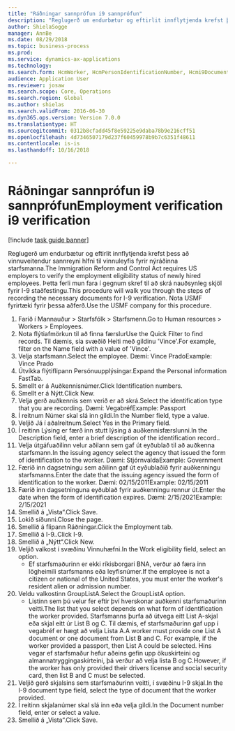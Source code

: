 ```yaml
--- 
title: "Ráðningar sannprófun i9 sannprófun"
description: "Reglugerð um endurbætur og eftirlit innflytjenda krefst þess að vinnuveitendur sannreyni hlfni til vinnuleyfis fyrir nýráðinna starfsmanna."
author: ShielaSogge
manager: AnnBe
ms.date: 08/29/2018
ms.topic: business-process
ms.prod: 
ms.service: dynamics-ax-applications
ms.technology: 
ms.search.form: HcmWorker, HcmPersonIdentificationNumber, Hcmi9Document
audience: Application User
ms.reviewer: josaw
ms.search.scope: Core, Operations
ms.search.region: Global
ms.author: shielas
ms.search.validFrom: 2016-06-30
ms.dyn365.ops.version: Version 7.0.0
ms.translationtype: HT
ms.sourcegitcommit: 0312b8cfadd45f8e59225e9daba78b9e216cff51
ms.openlocfilehash: 4d7346507179d237f60459978b9b7c6351f48611
ms.contentlocale: is-is
ms.lasthandoff: 10/16/2018

---
```

# <a name="employment-verification-i9-verification"></a><span data-ttu-id="9eded-103">Ráðningar sannprófun i9 sannprófun</span><span class="sxs-lookup"><span data-stu-id="9eded-103">Employment verification i9 verification</span></span>

[!include [task guide banner](../../../includes/task-guide-banner.md)]

<span data-ttu-id="9eded-104">Reglugerð um endurbætur og eftirlit innflytjenda krefst þess að vinnuveitendur sannreyni hlfni til vinnuleyfis fyrir nýráðinna starfsmanna.</span><span class="sxs-lookup"><span data-stu-id="9eded-104">The Immigration Reform and Control Act requires US employers to verify the employment eligibility status of newly hired employees.</span></span> <span data-ttu-id="9eded-105">Þetta ferli mun fara í gegnum skref til að skrá nauðsynleg skjöl fyrir I-9 staðfestingu.</span><span class="sxs-lookup"><span data-stu-id="9eded-105">This procedure will walk you through the steps of recording the necessary documents for I-9 verification.</span></span> <span data-ttu-id="9eded-106">Nota USMF fyrirtæki fyrir þessa aðferð.</span><span class="sxs-lookup"><span data-stu-id="9eded-106">Use the USMF company for this procedure.</span></span>

1. <span data-ttu-id="9eded-107">Farið í Mannauður > Starfsfólk > Starfsmenn.</span><span class="sxs-lookup"><span data-stu-id="9eded-107">Go to Human resources > Workers > Employees.</span></span>
2. <span data-ttu-id="9eded-108">Nota flýtiafmörkun til að finna færslur</span><span class="sxs-lookup"><span data-stu-id="9eded-108">Use the Quick Filter to find records.</span></span> <span data-ttu-id="9eded-109">Til dæmis, sía svæðið Heiti með gildinu 'Vince'.</span><span class="sxs-lookup"><span data-stu-id="9eded-109">For example, filter on the Name field with a value of 'Vince'.</span></span>
3. <span data-ttu-id="9eded-110">Velja starfsmann.</span><span class="sxs-lookup"><span data-stu-id="9eded-110">Select the employee.</span></span> <span data-ttu-id="9eded-111">Dæmi: Vince Prado</span><span class="sxs-lookup"><span data-stu-id="9eded-111">Example: Vince Prado</span></span>
4. <span data-ttu-id="9eded-112">Útvíkka flýtiflipann Persónuupplýsingar.</span><span class="sxs-lookup"><span data-stu-id="9eded-112">Expand the Personal information FastTab.</span></span>
5. <span data-ttu-id="9eded-113">Smellt er á Auðkennisnúmer.</span><span class="sxs-lookup"><span data-stu-id="9eded-113">Click Identification numbers.</span></span>
6. <span data-ttu-id="9eded-114">Smellt er á Nýtt.</span><span class="sxs-lookup"><span data-stu-id="9eded-114">Click New.</span></span>
7. <span data-ttu-id="9eded-115">Velja gerð auðkennis sem verið er að skrá.</span><span class="sxs-lookup"><span data-stu-id="9eded-115">Select the identification type that you are recording.</span></span> <span data-ttu-id="9eded-116">Dæmi: Vegabréf</span><span class="sxs-lookup"><span data-stu-id="9eded-116">Example: Passport</span></span>
8. <span data-ttu-id="9eded-117">Í reitnum Númer skal slá inn gildi.</span><span class="sxs-lookup"><span data-stu-id="9eded-117">In the Number field, type a value.</span></span>
9. <span data-ttu-id="9eded-118">Veljið Já í aðalreitnum.</span><span class="sxs-lookup"><span data-stu-id="9eded-118">Select Yes in the Primary field.</span></span>
10. <span data-ttu-id="9eded-119">Í reitinn Lýsing er færð inn stutt lýsing á auðkennisfærslunni.</span><span class="sxs-lookup"><span data-stu-id="9eded-119">In the Description field, enter a brief description of the identification record..</span></span>
11. <span data-ttu-id="9eded-120">Velja útgáfuaðilinn velur aðilann sem gaf út eyðublað til að auðkenna starfsmann.</span><span class="sxs-lookup"><span data-stu-id="9eded-120">In the issuing agency select the agency that issued the form of identification to the worker.</span></span> <span data-ttu-id="9eded-121">Dæmi: Stjórnvalda</span><span class="sxs-lookup"><span data-stu-id="9eded-121">Example: Government</span></span>
12. <span data-ttu-id="9eded-122">Færið inn dagsetningu sem aðilinn gaf út eyðublaðið fyrir auðkenningu starfsmanns.</span><span class="sxs-lookup"><span data-stu-id="9eded-122">Enter the date that the issuing agency issued the form of identification to the worker.</span></span> <span data-ttu-id="9eded-123">Dæmi: 02/15/2011</span><span class="sxs-lookup"><span data-stu-id="9eded-123">Example: 02/15/2011</span></span>
13. <span data-ttu-id="9eded-124">Færið inn dagsetninguna eyðublað fyrir auðkenningu rennur út.</span><span class="sxs-lookup"><span data-stu-id="9eded-124">Enter the date when the form of identification expires.</span></span> <span data-ttu-id="9eded-125">Dæmi: 2/15/2021</span><span class="sxs-lookup"><span data-stu-id="9eded-125">Example: 2/15/2021</span></span>
14. <span data-ttu-id="9eded-126">Smellið á „Vista“.</span><span class="sxs-lookup"><span data-stu-id="9eded-126">Click Save.</span></span>
15. <span data-ttu-id="9eded-127">Lokið síðunni.</span><span class="sxs-lookup"><span data-stu-id="9eded-127">Close the page.</span></span>
16. <span data-ttu-id="9eded-128">Smellið á flipann Ráðningar.</span><span class="sxs-lookup"><span data-stu-id="9eded-128">Click the Employment tab.</span></span>
17. <span data-ttu-id="9eded-129">Smellið á I-9..</span><span class="sxs-lookup"><span data-stu-id="9eded-129">Click I-9.</span></span>
18. <span data-ttu-id="9eded-130">Smellið á „Nýtt“.</span><span class="sxs-lookup"><span data-stu-id="9eded-130">Click New.</span></span>
19. <span data-ttu-id="9eded-131">Veljið valkost í svæðinu Vinnuhæfni.</span><span class="sxs-lookup"><span data-stu-id="9eded-131">In the Work eligibility field, select an option.</span></span>
    * <span data-ttu-id="9eded-132">Ef starfsmaðurinn er ekki ríkisborgari BNA, verður að færa inn lögheimili starfsmanns eða leyfisnúmer.</span><span class="sxs-lookup"><span data-stu-id="9eded-132">If the employee is not a citizen or national of the United States, you must enter the worker's resident alien or admission number.</span></span>  
20. <span data-ttu-id="9eded-133">Veldu valkostinn GroupListA.</span><span class="sxs-lookup"><span data-stu-id="9eded-133">Select the GroupListA option.</span></span>
    * <span data-ttu-id="9eded-134">Listinn sem þú velur fer eftir því hverskonar auðkenni starfsmaðurinn veitti.</span><span class="sxs-lookup"><span data-stu-id="9eded-134">The list that you select depends on what form of identification the worker provided.</span></span> <span data-ttu-id="9eded-135">Starfsmanns þurfa að útvega eitt List A-skjal eða skjal eitt úr List B og C. Til dæmis, ef starfsmaðurinn gaf upp í vegabréf er hægt að velja Lista A.</span><span class="sxs-lookup"><span data-stu-id="9eded-135">A worker must provide one List A document or one document from List B and C. For example, if the worker provided a passport, then List A could be selected.</span></span> <span data-ttu-id="9eded-136">Hins vegar ef starfsmaður hefur aðeins gefin upp ökuskírteini og almannatryggingaskírteini, þá verður að velja lista B og C.</span><span class="sxs-lookup"><span data-stu-id="9eded-136">However, if the worker has only provided their drivers license and social security card, then list B and C must be selected.</span></span>  
21. <span data-ttu-id="9eded-137">Veljið gerð skjalsins sem starfsmaðurinn veitti, í svæðinu I-9 skjal.</span><span class="sxs-lookup"><span data-stu-id="9eded-137">In the I-9 document type field, select the type of document that the worker provided.</span></span>
22. <span data-ttu-id="9eded-138">Í reitinn skjalanúmer skal slá inn eða velja gildi.</span><span class="sxs-lookup"><span data-stu-id="9eded-138">In the Document number field, enter or select a value.</span></span>
23. <span data-ttu-id="9eded-139">Smellið á „Vista“.</span><span class="sxs-lookup"><span data-stu-id="9eded-139">Click Save.</span></span>


